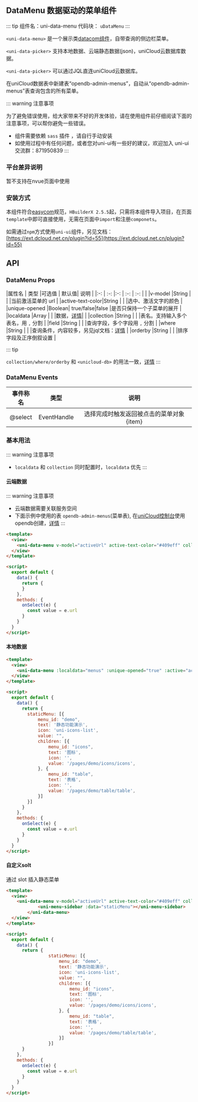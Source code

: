 ## DataMenu 数据驱动的菜单组件
::: tip 组件名：uni-data-menu
代码块： `uDataMenu`
:::

`<uni-data-menu>` 是一个展示类[datacom组件](https://uniapp.dcloud.net.cn/component/datacom)，自带查询的侧边栏菜单。

`<uni-data-picker>` 支持本地数据、云端静态数据(json)，uniCloud云数据库数据。

`<uni-data-picker>` 可以通过JQL直连uniCloud云数据库。

在uniCloud数据表中新建表“opendb-admin-menus”，自动从“opendb-admin-menus”表查询包含的所有菜单。


::: warning 注意事项

为了避免错误使用，给大家带来不好的开发体验，请在使用组件前仔细阅读下面的注意事项，可以帮你避免一些错误。

- 组件需要依赖 `sass` 插件 ，请自行手动安装
- 如使用过程中有任何问题，或者您对uni-ui有一些好的建议，欢迎加入 uni-ui 交流群：871950839
:::

### 平台差异说明

暂不支持在nvue页面中使用

### 安装方式

本组件符合[easycom](https://uniapp.dcloud.io/collocation/pages?id=easycom)规范，`HBuilderX 2.5.5`起，只需将本组件导入项目，在页面`template`中即可直接使用，无需在页面中`import`和注册`componets`。

如需通过`npm`方式使用`uni-ui`组件，另见文档：[https://ext.dcloud.net.cn/plugin?id=55](https://ext.dcloud.net.cn/plugin?id=55)


## API

### DataMenu Props

|属性名						| 类型	|可选值			| 默认值| 说明																																																	|
|:-:				| :-:							|:-:		| :-:				| :-:		|																																																				|
|v-model					|String	|						|				|当前激活菜单的 url																																											|
|active-text-color|String	|						|				|选中、激活文字的颜色																																										|
|unique-opened		|Boolean| true/false|false	|是否只保持一个子菜单的展开																																							|
|localdata			|Array						|				|						|数据，[详情](https://gitee.com/dcloud/datacom)|																																																				|
|collection				|String	|						|				|表名。支持输入多个表名，用 `,` 分割																																		|
|field						|String	|						|				|查询字段，多个字段用 `,` 分割																																					|
|where						|String	|						|				|查询条件，内容较多，另见jql文档：[详情](https://uniapp.dcloud.net.cn/uniCloud/uni-clientDB?id=jsquery)	|
|orderby					|String	|						|				|排序字段及正序倒叙设置																																									|

::: tip 

`collection/where/orderby` 和 `<unicloud-db>` 的用法一致，[详情](https://uniapp.dcloud.net.cn/uniCloud/unicloud-db)
:::


### DataMenu Events

|事件称名	| 类型		| 说明						|
|:-:		| :-:		|:-:						|
|@select	|EventHandle|选择完成时触发返回被点击的菜单对象 {item}	|


### 基本用法

::: warning 注意事项
 - `localdata` 和 `collection` 同时配置时，`localdata` 优先
:::


#### 云端数据

::: warning 注意事项
- 云端数据需要关联服务空间  
- 下面示例中使用的表 `opendb-admin-menus`(菜单表), 在[uniCloud控制台](https://unicloud.dcloud.net.cn/)使用opendb创建，[详情](https://gitee.com/dcloud/opendb)
:::

```html
<template>
  <view>
    <uni-data-menu v-model="activeUrl" active-text-color="#409eff" collection="opendb-admin-menus" field="menu_id as value, name as text" orderby="value asc" @select="onSelect"></uni-data-menu>
  </view>
</template>

<script>
  export default {
    data() {
      return {
      }
    },
    methods: {
      onSelect(e) {
        const value = e.url
      }
    }
  }
</script>

```


#### 本地数据

```html
<template>
  <view>
    <uni-data-menu :localdata="menus" :unique-opened="true" :active="activeUrl" active-text-color="#409eff" @select="onSelect"></uni-data-menu>
  </view>
</template>

<script>
  export default {
    data() {
      return {
        staticMenu: [{
        	menu_id: "demo",
        	text: '静态功能演示',
        	icon: 'uni-icons-list',
        	value: "",
        	children: [{
        		menu_id: "icons",
        		text: '图标',
        		icon: '',
        		value: '/pages/demo/icons/icons',
        	}, {
        		menu_id: "table",
        		text: '表格',
        		icon: '',
        		value: '/pages/demo/table/table',
        	}]
        }]
      }
    },
    methods: {
      onSelect(e) {
        const value = e.url
      }
    }
  }
</script>

```


#### 自定义solt

通过 slot 插入静态菜单

```html
<template>
  <view>
    <uni-data-menu v-model="activeUrl" active-text-color="#409eff" collection="opendb-admin-menus" field="menu_id as value, name as text" orderby="value asc" @select="onSelect">
			<uni-menu-sidebar :data="staticMenu"></uni-menu-sidebar>
		</uni-data-menu>
  </view>
</template>

<script>
  export default {
    data() {
      return {
				staticMenu: [{
					menu_id: "demo",
					text: '静态功能演示',
					icon: 'uni-icons-list',
					value: "",
					children: [{
						menu_id: "icons",
						text: '图标',
						icon: '',
						value: '/pages/demo/icons/icons',
					}, {
						menu_id: "table",
						text: '表格',
						icon: '',
						value: '/pages/demo/table/table',
					}]
				}]
      }
    },
    methods: {
      onSelect(e) {
        const value = e.url
      }
    }
  }
</script>

```

